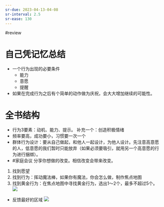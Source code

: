 ```yaml
---
sr-due: 2023-04-13-04-08
sr-interval: 2.5
sr-ease: 130
---
```


#review 

# 自己凭记忆总结
- 一个行为出现的必要条件
	- 能力
	- 意愿
	- 提醒
- 如果在完成行为之后有个简单的动作做为庆祝，会大大增加继续的可能性。

# 全书结构
- 行为3要素：动机、能力、提示。 补充一个：创造积极情绪
- 频率要高，成功要小，习惯要一次一个
- 群体行为设计：要从自己做起，和他人一起设计，为他人设计。先注意高意愿的人，低意愿的我们暂时只能放弃（如果必须要吸引，就用另一个高意愿的行为进行捆绑）。
- #家庭会议 分享你想做的改变。相信改变会带来改变。


1. 找到愿望
2. 找到行为：挥动魔法棒，如果你有魔法，你会怎么做，制作焦点地图
3. 找到黄金行为：在焦点地图中寻找黄金行为，选出1～2个，最多不超过5个。
![](note/files/Pasted%20image%2020230320165251.png)

- 反馈最好的区域
![](note/files/Pasted%20image%2020230320171714.png)